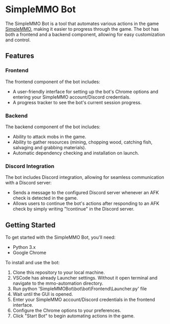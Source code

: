# SimpleMMO Bot

The SimpleMMO Bot is a tool that automates various actions in the game [SimpleMMO](https://web.simple-mmo.com), making it easier to progress through the game. The bot has both a frontend and a backend component, allowing for easy customization and control.

## Features

### Frontend

The frontend component of the bot includes:

- A user-friendly interface for setting up the bot's Chrome options and entering your SimpleMMO account/Discord credentials.
- A progress tracker to see the bot's current session progress.

### Backend

The backend component of the bot includes:

- Ability to attack mobs in the game.
- Ability to gather resources (mining, chopping wood, catching fish, salvaging and grabbing materials).
- Automatic dependency checking and installation on launch.

### Discord Integration

The bot includes Discord integration, allowing for seamless communication with a Discord server:

- Sends a message to the configured Discord server whenever an AFK check is detected in the game.
- Allows users to continue the bot's actions after responding to an AFK check by simply writing "!continue" in the Discord server.

## Getting Started

To get started with the SimpleMMO Bot, you'll need:

- Python 3.x
- Google Chrome

To install and use the bot:

1. Clone this repository to your local machine.
2. VSCode has already Launcher settings. Without it open terminal and navigate to the mmo-automation directory.
3. Run python 'SimpleMMOBot\bot\bot\Frontend\Launcher.py' file
4. Wait until the GUI is opened.
5. Enter your SimpleMMO account/Discord credentials in the frontend interface.
6. Configure the Chrome options to your preferences.
7. Click "Start Bot" to begin automating actions in the game.
